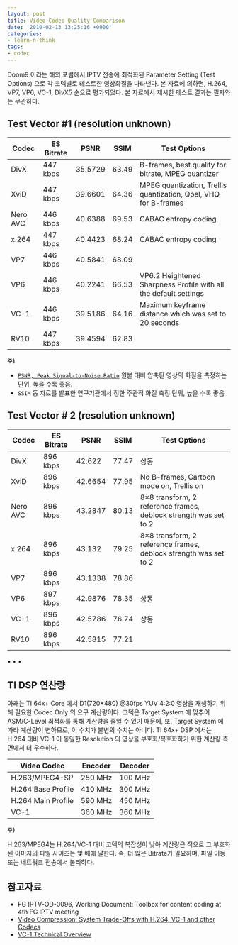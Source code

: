 ```yaml
---
layout: post
title: Video Codec Quality Comparison
date: '2010-02-13 13:25:16 +0900'
categories:
- learn-n-think
tags:
- codec
---
```


Doom9 이라는 해외 포럼에서 IPTV 전송에 최적화된 Parameter Setting (Test Options) 으로 각 코덱별로 테스트한 영상화질을 나타낸다. 본 자료에 의하면, H.264, VP7, VP6, VC-1, DivX5 순으로 평가되었다. 본 자료에서 제시한 테스트 결과는 필자와는 무관하다.
 
## Test Vector #1 (resolution unknown)

Codec|ES Bitrate|PSNR|SSIM|Test Options
---|---|---|---|---
DivX|447 kbps|35.5729|63.49|B-frames, best quality for bitrate, MPEG quantizer
XviD|447 kbps|39.6601|64.36|MPEG quantization, Trellis quantization, Qpel, VHQ for B-frames
Nero AVC|446 kbps|40.6388|69.53|CABAC entropy coding
x.264|447 kbps|40.4423|68.24|CABAC entropy coding
VP7|446 kbps|40.5841|68.09|
VP6|446 kbps|40.2241|66.53|VP6.2 Heightened Sharpness Profile with all the default settings
VC-1|446 kbps|39.5186|64.16|Maximum keyframe distance which was set to 20 seconds
RV10|447 kbps|39.4594|62.83|

**`주)`**

- [`PSNR, Peak Signal-to-Noise Ratio`](http://en.wikipedia.org/wiki/PSNR) 원본 대비 압축된 영상의 화질을 측정하는 단위, 높을 수록 좋음.
- `SSIM` 동 자료를 발표한 연구기관에서 정한 주관적 화질 측정 단위, 높을 수록 좋음

<!--more-->

## Test Vector # 2 (resolution unknown)

Codec|ES Bitrate|PSNR|SSIM|Test Options
---|---|---|---|---
DivX|896 kbps|42.622|77.47|상동
XviD|896 kbps|42.6654|77.95|No B-frames, Cartoon mode on, Trellis on
Nero AVC|896 kbps|43.2847|80.13|8×8 transform, 2 reference frames, deblock strength was set to 2
x.264|896 kbps|43.132|79.25|8×8 transform, 2 reference frames, deblock strength was set to 2
VP7|896 kbps|43.1338|78.86|
VP6|897 kbps|42.9876|78.35|상동
VC-1|896 kbps|42.5786|76.74|상동
RV10|896 kbps|42.5815|77.21

<div class="spacer">• • •</div>

## TI DSP 연산량

아래는 TI 64x+ Core 에서 D1(720*480) @30fps YUV 4:2:0 영상을 재생하기 위해 필요한 Codec Only 의 요구 계산량이다. 코덱은 Target System 에 맞추어 ASM/C-Level 최적화를 통해 계산량을 줄일 수 있기 때문에, 또, Target System 에 따라 계산량이 변하므로, 이 수치가 불변의 수치는 아니다. TI 64x+ DSP 에서는 H.264 대비 VC-1 이 동일한 Resolution 의 영상을 부호화/복호화하기 위한 계산량 측면에서 더 우수하다.

Video Codec|Encoder|Decoder
---|---|---
H.263/MPEG4-SP|250 MHz|100 MHz
H.264 Base Profile|410 MHz|300 MHz
H.264 Main Profile|590 MHz|450 MHz
VC-1|360 MHz|360 MHz

**`주)`**

H.263/MPEG4는 H.264/VC-1 대비 코덱의 복잡성이 낮아 계산량은 적으로 그 부호화된 이미지의 파일 사이즈는 몇 배에 달한다. 즉, 더 많은 Bitrate가 필요하며, 파일 이동 또는 네트워크 전송에서 불리하다.

## 참고자료

- FG IPTV-OD-0096, Working Document: Toolbox for content coding at 4th FG IPTV meeting
- [Video Compression: System Trade-Offs with H.264, VC-1 and other Codecs](http://www.ti.com/litv/pdf/spry088)
- [VC-1 Technical Overview](http://www.microsoft.com/windows/windowsmedia/howto/articles/vc1techoverview.aspx)
